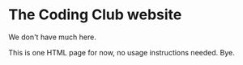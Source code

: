 # The Coding Club website
We don't have much here.

This is one HTML page for now, no usage instructions needed.
Bye.
